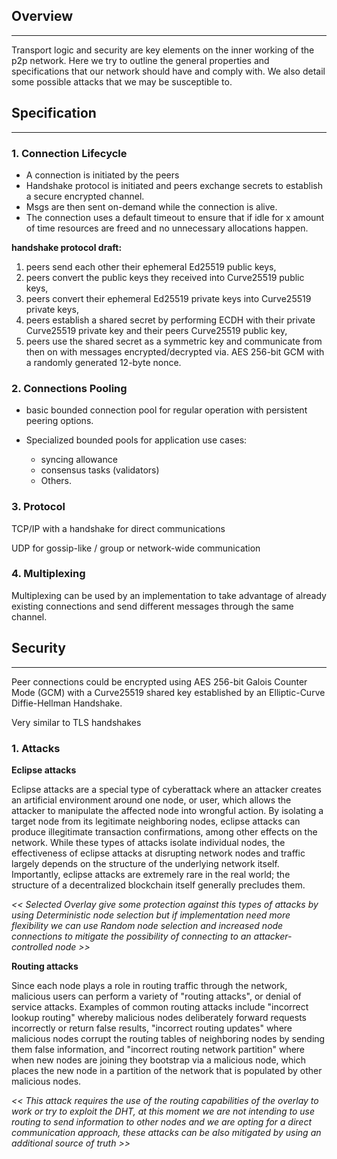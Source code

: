 ## Overview
----

Transport logic and security are key elements on the inner working of the p2p network. Here we try to outline the general properties and specifications that our network should have and comply with. We also detail some possible attacks that we may be susceptible to. 


## Specification
----

### 1. Connection Lifecycle

* A connection is initiated by the peers
* Handshake protocol is initiated and peers exchange secrets to establish a secure encrypted channel.
* Msgs are then sent on-demand while the connection is alive.
* The connection uses a default timeout to ensure that if idle for x amount of time resources are freed and no unnecessary allocations happen.

**handshake protocol draft:**

1. peers send each other their ephemeral Ed25519 public keys,
2. peers convert the public keys they received into Curve25519 public keys,
3. peers convert their ephemeral Ed25519 private keys into Curve25519 private keys,
4. peers establish a shared secret by performing ECDH with their private Curve25519 private key and their peers Curve25519 public key,
5. peers use the shared secret as a symmetric key and communicate from then on with messages encrypted/decrypted via. AES 256-bit GCM with a randomly generated 12-byte nonce.


### 2. Connections Pooling

* basic bounded connection pool for regular operation with persistent peering options.

* Specialized bounded pools for application use cases:
   * syncing allowance
   * consensus tasks (validators)
   * Others.

### 3. Protocol

TCP/IP with a handshake for direct communications

UDP for gossip-like / group or network-wide communication

### 4. Multiplexing
Multiplexing can be used by an implementation to take advantage of already existing connections and send different messages through the same channel. 

## Security
----
Peer connections could be encrypted using AES 256-bit Galois Counter Mode (GCM) with a Curve25519 shared key established by an Elliptic-Curve Diffie-Hellman Handshake.

Very similar to TLS handshakes

### 1. Attacks

**Eclipse attacks**

Eclipse attacks are a special type of cyberattack where an attacker creates an artificial environment around one node, or user, which allows the attacker to manipulate the affected node into wrongful action. By isolating a target node from its legitimate neighboring nodes, eclipse attacks can produce illegitimate transaction confirmations, among other effects on the network. While these types of attacks isolate individual nodes, the effectiveness of eclipse attacks at disrupting network nodes and traffic largely depends on the structure of the underlying network itself. Importantly, eclipse attacks are extremely rare in the real world; the structure of a decentralized blockchain itself generally precludes them.

_<< Selected Overlay give some protection against this types of attacks by using Deterministic node selection but if implementation need more flexibility we can use Random node selection and increased node connections to mitigate the possibility of connecting to an attacker-controlled node >>_

**Routing attacks**

Since each node plays a role in routing traffic through the network, malicious users can perform a variety of "routing attacks", or denial of service attacks. Examples of common routing attacks include "incorrect lookup routing" whereby malicious nodes deliberately forward requests incorrectly or return false results, "incorrect routing updates" where malicious nodes corrupt the routing tables of neighboring nodes by sending them false information, and "incorrect routing network partition" where when new nodes are joining they bootstrap via a malicious node, which places the new node in a partition of the network that is populated by other malicious nodes.

_<< This attack requires the use of the routing capabilities of the overlay to work or try to exploit the DHT, at this moment we are not intending to use routing to send information to other nodes and we are opting for a direct communication approach, these attacks can be also mitigated by using an additional source of truth >>_